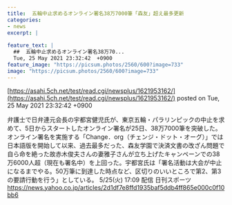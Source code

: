```yaml
---
title:  五輪中止求めるオンライン署名38万7000筆「森友」超え最多更新  
categories:
- news
excerpt: |
  
feature_text: |
  ##  五輪中止求めるオンライン署名38万70...
  Tue, 25 May 2021 23:32:42  +0900
feature_image: "https://picsum.photos/2560/600?image=733"
image: "https://picsum.photos/2560/600?image=733"
---
```


[https://asahi.5ch.net/test/read.cgi/newsplus/1621953162/](https://asahi.5ch.net/test/read.cgi/newsplus/1621953162/)
posted on Tue, 25 May 2021 23:32:42  +0900

<!--more-->

弁護士で日弁連元会長の宇都宮健児氏が、東京五輪・パラリンピックの中止を求めて、5日からスタートしたオンライン署名が25日、38万7000筆を突破した。オンライン署名を実施する「Change．org（チェンジ・ドット・オーグ）」では日本語版を開始して以来、過去最多だった、森友学園で決済文書の改ざん問題で自ら命を絶った故赤木俊夫さんの妻雅子さんが立ち上げたキャンペーンでの38万6000人超（現在も署名中）を上回った。宇都宮氏は「署名活動は大会が中止になるまでやる。50万筆に到達した時点など、区切りのいいところで第2、第3の要請行動を行う」としている。 5/25(火) 17:09 配信 日刊スポーツ https://news.yahoo.co.jp/articles/2d1df7e8ffd1935baf5ddb4ff865e000c0f10bb6
